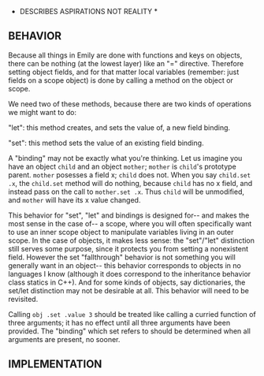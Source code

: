 * DESCRIBES ASPIRATIONS NOT REALITY *

## BEHAVIOR

Because all things in Emily are done with functions and keys on objects, there can be nothing (at the lowest layer) like an "=" directive. Therefore setting object fields, and for that matter local variables (remember: just fields on a scope object) is done by calling a method on the object or scope.

We need two of these methods, because there are two kinds of operations we might want to do:

"let": this method creates, and sets the value of, a new field binding.

"set": this method sets the value of an existing field binding.

A "binding" may not be exactly what you're thinking. Let us imagine you have an object `child` and an object `mother`; `mother` is `child`'s prototype parent. `mother` posesses a field x; `child` does not. When you say `child.set .x`, the `child.set` method will do nothing, because `child` has no x field, and instead pass on the call to `mother.set .x`. Thus `child` will be unmodified, and `mother` will have its x value changed.

This behavior for "set", "let" and bindings is designed for-- and makes the most sense in the case of-- a scope, where you will often specifically want to use an inner scope object to manipulate variables living in an outer scope. In the case of objects, it makes less sense: the "set"/"let" distinction still serves some purpose, since it protects you from setting a nonexistent field. However the set "fallthrough" behavior is not something you will generally want in an object-- this behavior corresponds to objects in no languages I know (although it does correspond to the inheritance behavior class statics in C++). And for some kinds of objects, say dictionaries, the set/let distinction may not be desirable at all. This behavior will need to be revisited.

Calling `obj .set .value 3` should be treated like calling a curried function of three arguments; it has no effect until all three arguments have been provided. The "binding" which set refers to should be determined when all arguments are present, no sooner.

## IMPLEMENTATION

